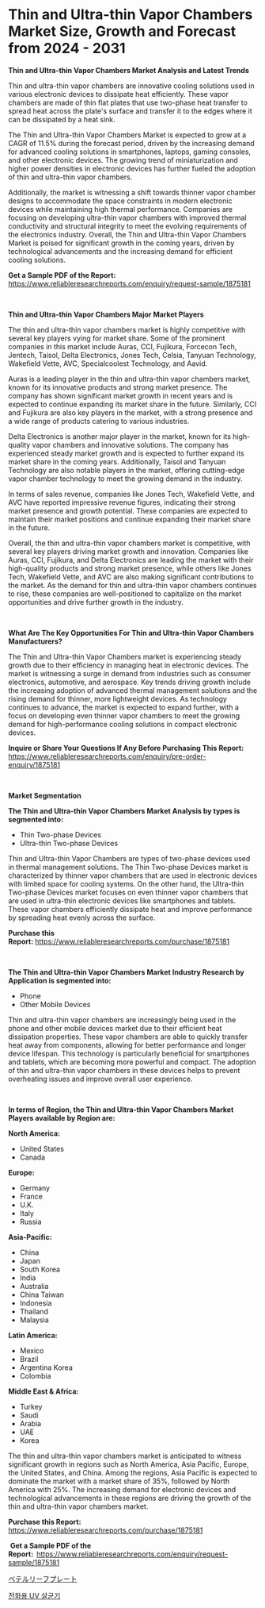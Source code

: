 <p><h1>Thin and Ultra-thin Vapor Chambers Market Size, Growth and Forecast from 2024 - 2031</h1></p><p><strong>Thin and Ultra-thin Vapor Chambers Market Analysis and Latest Trends</strong></p>
<p><p>Thin and ultra-thin vapor chambers are innovative cooling solutions used in various electronic devices to dissipate heat efficiently. These vapor chambers are made of thin flat plates that use two-phase heat transfer to spread heat across the plate's surface and transfer it to the edges where it can be dissipated by a heat sink. </p><p>The Thin and Ultra-thin Vapor Chambers Market is expected to grow at a CAGR of 11.5% during the forecast period, driven by the increasing demand for advanced cooling solutions in smartphones, laptops, gaming consoles, and other electronic devices. The growing trend of miniaturization and higher power densities in electronic devices has further fueled the adoption of thin and ultra-thin vapor chambers.</p><p>Additionally, the market is witnessing a shift towards thinner vapor chamber designs to accommodate the space constraints in modern electronic devices while maintaining high thermal performance. Companies are focusing on developing ultra-thin vapor chambers with improved thermal conductivity and structural integrity to meet the evolving requirements of the electronics industry. Overall, the Thin and Ultra-thin Vapor Chambers Market is poised for significant growth in the coming years, driven by technological advancements and the increasing demand for efficient cooling solutions.</p></p>
<p><strong>Get a Sample PDF of the Report:&nbsp;</strong> <a href="https://www.reliableresearchreports.com/enquiry/request-sample/1875181">https://www.reliableresearchreports.com/enquiry/request-sample/1875181</a></p>
<p>&nbsp;</p>
<p><strong>Thin and Ultra-thin Vapor Chambers Major Market Players</strong></p>
<p><p>The thin and ultra-thin vapor chambers market is highly competitive with several key players vying for market share. Some of the prominent companies in this market include Auras, CCI, Fujikura, Forcecon Tech, Jentech, Taisol, Delta Electronics, Jones Tech, Celsia, Tanyuan Technology, Wakefield Vette, AVC, Specialcoolest Technology, and Aavid.</p><p>Auras is a leading player in the thin and ultra-thin vapor chambers market, known for its innovative products and strong market presence. The company has shown significant market growth in recent years and is expected to continue expanding its market share in the future. Similarly, CCI and Fujikura are also key players in the market, with a strong presence and a wide range of products catering to various industries.</p><p>Delta Electronics is another major player in the market, known for its high-quality vapor chambers and innovative solutions. The company has experienced steady market growth and is expected to further expand its market share in the coming years. Additionally, Taisol and Tanyuan Technology are also notable players in the market, offering cutting-edge vapor chamber technology to meet the growing demand in the industry.</p><p>In terms of sales revenue, companies like Jones Tech, Wakefield Vette, and AVC have reported impressive revenue figures, indicating their strong market presence and growth potential. These companies are expected to maintain their market positions and continue expanding their market share in the future.</p><p>Overall, the thin and ultra-thin vapor chambers market is competitive, with several key players driving market growth and innovation. Companies like Auras, CCI, Fujikura, and Delta Electronics are leading the market with their high-quality products and strong market presence, while others like Jones Tech, Wakefield Vette, and AVC are also making significant contributions to the market. As the demand for thin and ultra-thin vapor chambers continues to rise, these companies are well-positioned to capitalize on the market opportunities and drive further growth in the industry.</p></p>
<p>&nbsp;</p>
<p><strong>What Are The Key Opportunities For Thin and Ultra-thin Vapor Chambers Manufacturers?</strong></p>
<p><p>The Thin and Ultra-thin Vapor Chambers market is experiencing steady growth due to their efficiency in managing heat in electronic devices. The market is witnessing a surge in demand from industries such as consumer electronics, automotive, and aerospace. Key trends driving growth include the increasing adoption of advanced thermal management solutions and the rising demand for thinner, more lightweight devices. As technology continues to advance, the market is expected to expand further, with a focus on developing even thinner vapor chambers to meet the growing demand for high-performance cooling solutions in compact electronic devices.</p></p>
<p><strong>Inquire or Share Your Questions If Any Before Purchasing This Report:</strong> <a href="https://www.reliableresearchreports.com/enquiry/pre-order-enquiry/1875181">https://www.reliableresearchreports.com/enquiry/pre-order-enquiry/1875181</a></p>
<p>&nbsp;</p>
<p><strong>Market Segmentation</strong></p>
<p><strong>The Thin and Ultra-thin Vapor Chambers Market Analysis by types is segmented into:</strong></p>
<p><ul><li>Thin Two-phase Devices</li><li>Ultra-thin Two-phase Devices</li></ul></p>
<p><p>Thin and Ultra-thin Vapor Chambers are types of two-phase devices used in thermal management solutions. The Thin Two-phase Devices market is characterized by thinner vapor chambers that are used in electronic devices with limited space for cooling systems. On the other hand, the Ultra-thin Two-phase Devices market focuses on even thinner vapor chambers that are used in ultra-thin electronic devices like smartphones and tablets. These vapor chambers efficiently dissipate heat and improve performance by spreading heat evenly across the surface.</p></p>
<p><strong>Purchase this Report:&nbsp;</strong><a href="https://www.reliableresearchreports.com/purchase/1875181">https://www.reliableresearchreports.com/purchase/1875181</a></p>
<p>&nbsp;</p>
<p><strong>The Thin and Ultra-thin Vapor Chambers Market Industry Research by Application is segmented into:</strong></p>
<p><ul><li>Phone</li><li>Other Mobile Devices</li></ul></p>
<p><p>Thin and ultra-thin vapor chambers are increasingly being used in the phone and other mobile devices market due to their efficient heat dissipation properties. These vapor chambers are able to quickly transfer heat away from components, allowing for better performance and longer device lifespan. This technology is particularly beneficial for smartphones and tablets, which are becoming more powerful and compact. The adoption of thin and ultra-thin vapor chambers in these devices helps to prevent overheating issues and improve overall user experience.</p></p>
<p>&nbsp;</p>
<p><strong>In terms of Region, the Thin and Ultra-thin Vapor Chambers Market Players available by Region are:</strong></p>
<p>
    <p> <strong> North America: </strong>
        <ul>
            <li>United States</li>
            <li>Canada</li>
        </ul>
        </p> 
    <p> <strong> Europe: </strong>
        <ul>
            <li>Germany</li>
            <li>France</li>
            <li>U.K.</li>
            <li>Italy</li>
            <li>Russia</li>
        </ul>
        </p> 
    <p> <strong> Asia-Pacific: </strong>
        <ul>
            <li>China</li>
            <li>Japan</li>
            <li>South Korea</li>
            <li>India</li>
            <li>Australia</li>
            <li>China Taiwan</li>
            <li>Indonesia</li>
            <li>Thailand</li>
            <li>Malaysia</li>
        </ul>
        </p> 
    <p> <strong> Latin America: </strong>
        <ul>
            <li>Mexico</li>
            <li>Brazil</li>
            <li>Argentina Korea</li>
            <li>Colombia</li>
        </ul>
        </p> 
    <p> <strong> Middle East & Africa: </strong>
        <ul>
            <li>Turkey</li>
            <li>Saudi</li>
            <li>Arabia</li>
            <li>UAE</li>
            <li>Korea</li>
        </ul>
    </p>
    </p>
<p><p>The thin and ultra-thin vapor chambers market is anticipated to witness significant growth in regions such as North America, Asia Pacific, Europe, the United States, and China. Among the regions, Asia Pacific is expected to dominate the market with a market share of 35%, followed by North America with 25%. The increasing demand for electronic devices and technological advancements in these regions are driving the growth of the thin and ultra-thin vapor chambers market.</p></p>
<p><strong>Purchase this Report: </strong><a href="https://www.reliableresearchreports.com/purchase/1875181">https://www.reliableresearchreports.com/purchase/1875181</a></p>
<p>&nbsp;<strong>Get a Sample PDF of the Report:&nbsp;&nbsp;</strong><a href="https://www.reliableresearchreports.com/enquiry/request-sample/1875181">https://www.reliableresearchreports.com/enquiry/request-sample/1875181</a></p>
<p><strong></strong></p>
<p><p><a href="https://github.com/ppmazlotr77499/Market-Research-Report-List-1/blob/main/730316313790.md">ベテルリーフプレート</a></p><p><a href="https://github.com/idcefvhkdut6/Market-Research-Report-List-1/blob/main/846303212747.md">전화용 UV 살균기</a></p></p>